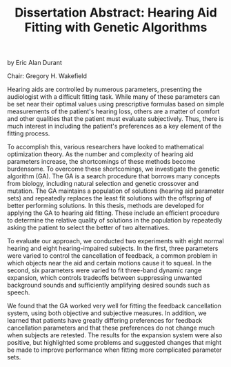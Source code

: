 ﻿---
title: "Dissertation Abstract: Hearing Aid Fitting with Genetic Algorithms"
---

by Eric Alan Durant

Chair: Gregory H. Wakefield

Hearing aids are controlled by numerous parameters, presenting the audiologist
with a difficult fitting task. While many of these parameters can be set near
their optimal values using prescriptive formulas based on simple measurements of
the patient's hearing loss, others are a matter of comfort and other qualities
that the patient must evaluate subjectively. Thus, there is much interest in
including the patient's preferences as a key element of the fitting process.

To accomplish this, various researchers have looked to mathematical optimization
theory. As the number and complexity of hearing aid parameters increase, the
shortcomings of these methods become burdensome. To overcome these shortcomings,
we investigate the genetic algorithm (GA). The GA is a search procedure that
borrows many concepts from biology, including natural selection and genetic
crossover and mutation. The GA maintains a population of solutions (hearing aid
parameter sets) and repeatedly replaces the least fit solutions with the
offspring of better performing solutions. In this thesis, methods are developed
for applying the GA to hearing aid fitting. These include an efficient procedure
to determine the relative quality of solutions in the population by repeatedly
asking the patient to select the better of two alternatives.

To evaluate our approach, we conducted two experiments with eight normal hearing
and eight hearing-impaired subjects. In the first, three parameters were varied
to control the cancellation of feedback, a common problem in which objects near
the aid and certain motions cause it to squeal. In the second, six parameters
were varied to fit three-band dynamic range expansion, which controls tradeoffs
between suppressing unwanted background sounds and sufficiently amplifying
desired sounds such as speech.

We found that the GA worked very well for fitting the feedback cancellation
system, using both objective and subjective measures. In addition, we learned
that patients have greatly differing preferences for feedback cancellation
parameters and that these preferences do not change much when subjects are
retested. The results for the expansion system were also positive, but
highlighted some problems and suggested changes that might be made to improve
performance when fitting more complicated parameter sets.
